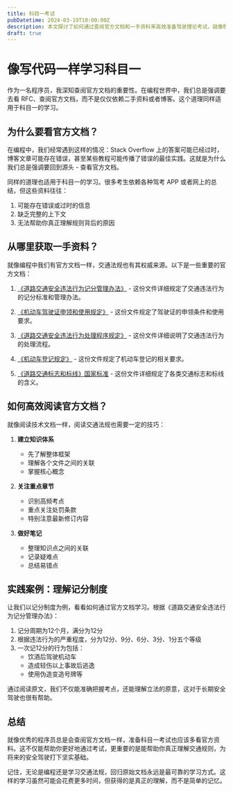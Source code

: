 ```yaml
---
title: 科目一考试
pubDatetime: 2024-03-19T10:00:00Z
description: 本文探讨了如何通过查阅官方文档和一手资料来高效准备驾驶理论考试，就像程序员写代码时需要查阅技术文档一样。
draft: true
---
```


# 像写代码一样学习科目一

作为一名程序员，我深知查阅官方文档的重要性。在编程世界中，我们总是强调要去看 RFC、查阅官方文档，而不是仅仅依赖二手资料或者博客。这个道理同样适用于科目一的学习。

## 为什么要看官方文档？

在编程中，我们经常遇到这样的情况：Stack Overflow 上的答案可能已经过时，博客文章可能存在错误，甚至某些教程可能传播了错误的最佳实践。这就是为什么我们总是强调要回到源头 - 查看官方文档。

同样的道理也适用于科目一的学习。很多考生依赖各种驾考 APP 或者网上的总结，但这些资料往往：

1. 可能存在错误或过时的信息
2. 缺乏完整的上下文
3. 无法帮助你真正理解规则背后的原因

## 从哪里获取一手资料？

就像编程中我们有官方文档一样，交通法规也有其权威来源。以下是一些重要的官方文档：

1. [《道路交通安全违法行为记分管理办法》](https://www.gov.cn/gongbao/content/2022/content_5679697.htm) - 这份文件详细规定了交通违法行为的记分标准和管理办法。

2. [《机动车驾驶证申领和使用规定》](https://www.gov.cn/gongbao/content/2019/content_5468932.htm) - 这份文件规定了驾驶证的申领条件和使用要求。

3. [《道路交通安全违法行为处理程序规定》](https://www.gov.cn/gongbao/content/2022/content_5682413.htm) - 这份文件详细说明了交通违法行为的处理流程。

4. [《机动车登记规定》](https://www.gov.cn/gongbao/2025/issue_11866/202502/content_7004031.html) - 这份文件规定了机动车登记的相关要求。

5. [《道路交通标志和标线》国家标准](https://openstd.samr.gov.cn/bzgk/gb/newGbInfo?hcno=DC7BD0612CD48B8B3C81DD3EFCEA18D7) - 这份文件详细规定了各类交通标志和标线的含义。

## 如何高效阅读官方文档？

就像阅读技术文档一样，阅读交通法规也需要一定的技巧：

1. **建立知识体系**

   - 先了解整体框架
   - 理解各个文件之间的关联
   - 掌握核心概念

2. **关注重点章节**

   - 识别高频考点
   - 重点关注处罚条款
   - 特别注意最新修订内容

3. **做好笔记**
   - 整理知识点之间的关联
   - 记录疑难点
   - 总结易错点

## 实践案例：理解记分制度

让我们以记分制度为例，看看如何通过官方文档学习。根据《道路交通安全违法行为记分管理办法》：

1. 记分周期为12个月，满分为12分
2. 根据违法行为的严重程度，分为12分、9分、6分、3分、1分五个等级
3. 一次记12分的行为包括：
   - 饮酒后驾驶机动车
   - 造成轻伤以上事故后逃逸
   - 使用伪造变造号牌等

通过阅读原文，我们不仅能准确把握考点，还能理解立法的原意，这对于长期安全驾驶也很有帮助。

## 总结

就像优秀的程序员总是会查阅官方文档一样，准备科目一考试也应该多看官方资料。这不仅能帮助你更好地通过考试，更重要的是能帮助你真正理解交通规则，为将来的安全驾驶打下坚实基础。

记住，无论是编程还是学习交通法规，回归原始文档永远是最可靠的学习方式。这样的学习虽然可能会花费更多时间，但获得的是真正的理解，而不是简单的记忆。
